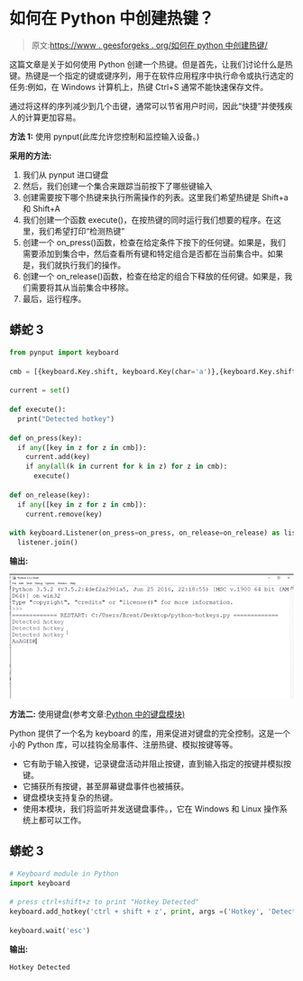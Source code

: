 # 如何在 Python 中创建热键？

> 原文:[https://www . geesforgeks . org/如何在 python 中创建热键/](https://www.geeksforgeeks.org/how-to-create-a-hotkey-in-python/)

这篇文章是关于如何使用 Python 创建一个热键。但是首先，让我们讨论什么是热键。热键是一个指定的键或键序列，用于在软件应用程序中执行命令或执行选定的任务:例如，在 Windows 计算机上，热键 Ctrl+S 通常不能快速保存文件。

通过将这样的序列减少到几个击键，通常可以节省用户时间，因此“快捷”并使残疾人的计算更加容易。

**方法 1:** 使用 pynput(此库允许您控制和监控输入设备。)

**采用的方法:**

1.  我们从 pynput 进口键盘
2.  然后，我们创建一个集合来跟踪当前按下了哪些键输入
3.  创建需要按下哪个热键来执行所需操作的列表。这里我们希望热键是 Shift+a 和 Shift+A
4.  我们创建一个函数 execute()，在按热键的同时运行我们想要的程序。在这里，我们希望打印“检测热键”
5.  创建一个 on_press()函数，检查在给定条件下按下的任何键。如果是，我们需要添加到集合中，然后查看所有键和特定组合是否都在当前集合中。如果是，我们就执行我们的操作。
6.  创建一个 on_release()函数，检查在给定的组合下释放的任何键。如果是，我们需要将其从当前集合中移除。
7.  最后，运行程序。

## 蟒蛇 3

```py
from pynput import keyboard

cmb = [{keyboard.Key.shift, keyboard.Key(char='a')},{keyboard.Key.shift, keyboard.Key(char='A')}]

current = set()

def execute():
  print("Detected hotkey")

def on_press(key):
  if any([key in z for z in cmb]):
    current.add(key)
    if any(all(k in current for k in z) for z in cmb):
      execute()

def on_release(key):
  if any([key in z for z in cmb]):
    current.remove(key)

with keyboard.Listener(on_press=on_press, on_release=on_release) as listener:
  listener.join()
```

**输出:**

![](img/da276b63681c312fff22d7781aa4d6c0.png)

**方法二:** 使用键盘(参考文章:[Python 中的键盘模块)](https://www.geeksforgeeks.org/keyboard-module-in-python/)

Python 提供了一个名为 keyboard 的库，用来促进对键盘的完全控制。这是一个小的 Python 库，可以挂钩全局事件、注册热键、模拟按键等等。

*   它有助于输入按键，记录键盘活动并阻止按键，直到输入指定的按键并模拟按键。
*   它捕获所有按键，甚至屏幕键盘事件也被捕获。
*   键盘模块支持复杂的热键。
*   使用本模块，我们将监听并发送键盘事件。，它在 Windows 和 Linux 操作系统上都可以工作。

## 蟒蛇 3

```py
# Keyboard module in Python 
import keyboard 

# press ctrl+shift+z to print "Hotkey Detected" 
keyboard.add_hotkey('ctrl + shift + z', print, args =('Hotkey', 'Detected')) 

keyboard.wait('esc') 
```

**输出:**

```py
Hotkey Detected
```